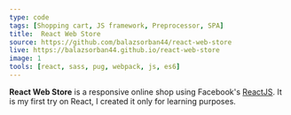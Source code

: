 ```yaml
---
type: code
tags: [Shopping cart, JS framework, Preprocessor, SPA]
title:  React Web Store
source: https://github.com/balazsorban44/react-web-store
live: https://balazsorban44.github.io/react-web-store
image: 1
tools: [react, sass, pug, webpack, js, es6]
---
```


**React Web Store** is a responsive online shop using Facebook's [ReactJS](https://facebook.github.io/react/). It is my first try on React, I created it only for learning purposes.
